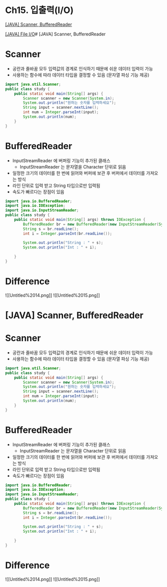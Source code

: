 # Ch15. 입출력(I/O)

[[JAVA] Scanner, BufferedReader](%5BJAVA%5D%20Scanner,%20BufferedReader%20aa02d8b5f4194c5e84a2c8912067eaa6.md)

[[JAVA] File I/O](%5BJAVA%5D%20File%20I%20O%20d4723f7bc77845c5a7ae4b620c2a9b83.md)# [JAVA] Scanner, BufferedReader
# Scanner
- 공란과 줄바꿈 모두 입력값의 경계로 인식하기 때문에 쉬운 데이터 입력이 가능
- 사용하는 함수에 따라 데이터 타입을 결정할 수 있음 (문자열 파싱 기능 제공)
```java
import java.util.Scanner;
public class study {
	public static void main(String[] args) {
		Scanner scanner = new Scanner(System.in);
		System.out.println("원하는 숫자를 입력하세요");
		String input = scanner.nextLine();
		int num = Integer.parseInt(input);
		System.out.println(num);
	}
}
```
# BufferedReader
- InputStreamReader 에 버퍼링 기능이 추가된 클래스
    - InputStreamReader 는 문자열을 Character 단위로 읽음
- 일정한 크기의 데이터를 한 번에 읽어와 버퍼에 보관 후 버퍼에서 데이터를 가져오는 방식
- 라인 단위로 입력 받고 String 타입으로만 입력됨
- 속도가 빠르다는 장점이 있음
```java
import java.io.BufferedReader;
import java.io.IOException;
import java.io.InputStreamReader;
public class study {
	public static void main(String[] args) throws IOException {
		BufferedReader br = new BufferedReader(new InputStreamReader(System.in)); // 선언
		String s = br.readLine(); 
		int i = Integer.parseInt(br.readLine()); 
		
		System.out.println("String : " + s);
		System.out.println("Int : " + i);
		
	}
}
```
# Difference
![[Untitled%2014.png]]
![[Untitled%2015.png]]

# [JAVA] Scanner, BufferedReader
# Scanner
- 공란과 줄바꿈 모두 입력값의 경계로 인식하기 때문에 쉬운 데이터 입력이 가능
- 사용하는 함수에 따라 데이터 타입을 결정할 수 있음 (문자열 파싱 기능 제공)
```java
import java.util.Scanner;
public class study {
	public static void main(String[] args) {
		Scanner scanner = new Scanner(System.in);
		System.out.println("원하는 숫자를 입력하세요");
		String input = scanner.nextLine();
		int num = Integer.parseInt(input);
		System.out.println(num);
	}
}
```
# BufferedReader
- InputStreamReader 에 버퍼링 기능이 추가된 클래스
    - InputStreamReader 는 문자열을 Character 단위로 읽음
- 일정한 크기의 데이터를 한 번에 읽어와 버퍼에 보관 후 버퍼에서 데이터를 가져오는 방식
- 라인 단위로 입력 받고 String 타입으로만 입력됨
- 속도가 빠르다는 장점이 있음
```java
import java.io.BufferedReader;
import java.io.IOException;
import java.io.InputStreamReader;
public class study {
	public static void main(String[] args) throws IOException {
		BufferedReader br = new BufferedReader(new InputStreamReader(System.in)); // 선언
		String s = br.readLine(); 
		int i = Integer.parseInt(br.readLine()); 
		
		System.out.println("String : " + s);
		System.out.println("Int : " + i);
		
	}
}
```
# Difference
![[Untitled%2014.png]]
![[Untitled%2015.png]]

